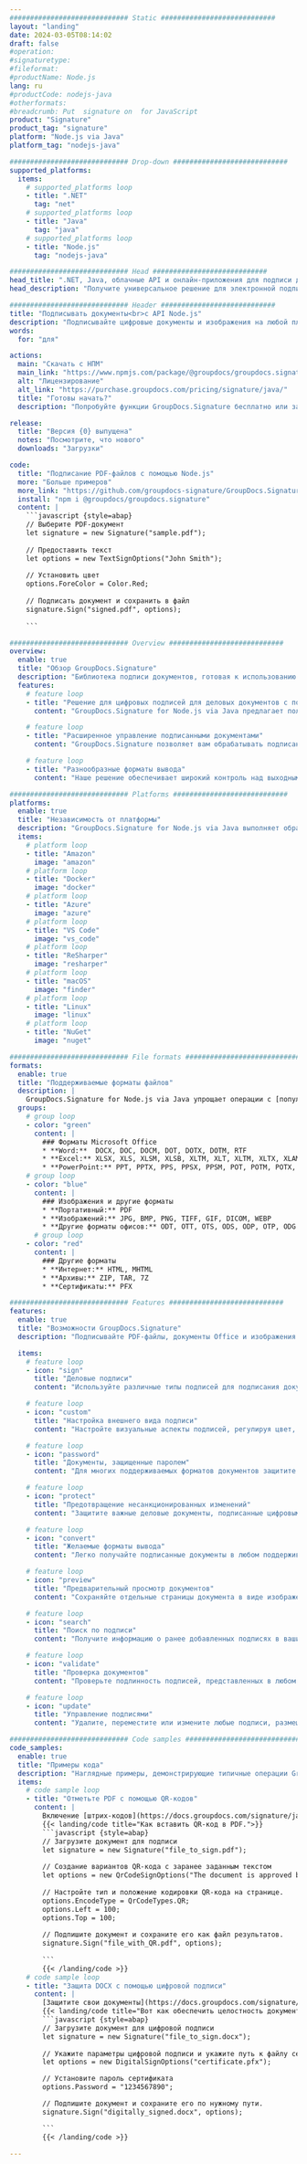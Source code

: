 ```yaml
---
############################# Static ############################
layout: "landing"
date: 2024-03-05T08:14:02
draft: false
#operation: 
#signaturetype: 
#fileformat: 
#productName: Node.js
lang: ru
#productCode: nodejs-java
#otherformats: 
#breadcrumb: Put  signature on  for JavaScript
product: "Signature"
product_tag: "signature"
platform: "Node.js via Java"
platform_tag: "nodejs-java"

############################# Drop-down ############################
supported_platforms:
  items:
    # supported_platforms loop
    - title: ".NET"
      tag: "net"
    # supported_platforms loop
    - title: "Java"
      tag: "java"
    # supported_platforms loop
    - title: "Node.js"
      tag: "nodejs-java"

############################# Head ############################
head_title: ".NET, Java, облачные API и онлайн-приложения для подписи документов"
head_description: "Получите универсальное решение для электронной подписи документов для .NET, Java и облачных приложений. Подписывайте распространенные форматы документов онлайн с помощью простой функции перетаскивания"

############################# Header ############################
title: "Подписывать документы<br>с API Node.js"
description: "Подписывайте цифровые документы и изображения на любой платформе, используя наши гибкие API и решения на базе приложений для программистов и конечных пользователей."
words:
  for: "для"

actions:
  main: "Скачать с НПМ"
  main_link: "https://www.npmjs.com/package/@groupdocs/groupdocs.signature/"
  alt: "Лицензирование"
  alt_link: "https://purchase.groupdocs.com/pricing/signature/java/"
  title: "Готовы начать?"
  description: "Попробуйте функции GroupDocs.Signature бесплатно или запросите лицензию."

release:
  title: "Версия {0} выпущена"
  notes: "Посмотрите, что нового"
  downloads: "Загрузки"

code:
  title: "Подписание PDF-файлов с помощью Node.js"
  more: "Больше примеров"
  more_link: "https://github.com/groupdocs-signature/GroupDocs.Signature-for-Node.js-via-Java/"
  install: "npm i @groupdocs/groupdocs.signature"
  content: |
    ```javascript {style=abap}   
    // Выберите PDF-документ
    let signature = new Signature("sample.pdf");
    
    // Предоставить текст
    let options = new TextSignOptions("John Smith");
    
    // Установить цвет
    options.ForeColor = Color.Red;
    
    // Подписать документ и сохранить в файл
    signature.Sign("signed.pdf", options);
    
    ```

############################# Overview ############################
overview:
  enable: true
  title: "Обзор GroupDocs.Signature"
  description: "Библиотека подписи документов, готовая к использованию в приложениях Node.js."
  features:
    # feature loop
    - title: "Решение для цифровых подписей для деловых документов с помощью Node.js"
      content: "GroupDocs.Signature for Node.js via Java предлагает полный набор вариантов цифровой подписи для документов PDF, Office и изображений. Доступны текст, штрих-коды, изображения, цифровые сертификаты и метаданные. Оптимизированная обработка документов обеспечивает эффективность."

    # feature loop
    - title: "Расширенное управление подписанными документами"
      content: "GroupDocs.Signature позволяет вам обрабатывать подписанные документы. Поиск и проверка подписей по различным критериям. Кроме того, извлекайте подробную информацию о документе или создавайте изображения предварительного просмотра страниц."

    # feature loop
    - title: "Разнообразные форматы вывода"
      content: "Наше решение обеспечивает широкий контроль над выходным форматом подписанных документов. Точно размещайте подписи на любой странице и настраивайте их внешний вид. Сохраняйте подписанные документы в различных поддерживаемых форматах и ​​при необходимости защищайте их паролями."

############################# Platforms ############################
platforms:
  enable: true
  title: "Независимость от платформы"
  description: "GroupDocs.Signature for Node.js via Java выполняет обработку документов в различных операционных системах."
  items:
    # platform loop
    - title: "Amazon"
      image: "amazon"
    # platform loop
    - title: "Docker"
      image: "docker"
    # platform loop
    - title: "Azure"
      image: "azure"
    # platform loop
    - title: "VS Code"
      image: "vs_code"
    # platform loop
    - title: "ReSharper"
      image: "resharper"
    # platform loop
    - title: "macOS"
      image: "finder"
    # platform loop
    - title: "Linux"
      image: "linux"
    # platform loop
    - title: "NuGet"
      image: "nuget"

############################# File formats ############################
formats:
  enable: true
  title: "Поддерживаемые форматы файлов"
  description: |
    GroupDocs.Signature for Node.js via Java упрощает операции с [популярными форматами файлов](https://docs.groupdocs.com/signature/java/supported-document-formats/).
  groups:
    # group loop
    - color: "green"
      content: |
        ### Форматы Microsoft Office
        * **Word:**  DOCX, DOC, DOCM, DOT, DOTX, DOTM, RTF
        * **Excel:** XLSX, XLS, XLSM, XLSB, XLTM, XLT, XLTM, XLTX, XLAM, SXC, SpreadsheetML
        * **PowerPoint:** PPT, PPTX, PPS, PPSX, PPSM, POT, POTM, POTX, PPTM
    # group loop
    - color: "blue"
      content: |
        ### Изображения и другие форматы
        * **Портативный:** PDF
        * **Изображений:** JPG, BMP, PNG, TIFF, GIF, DICOM, WEBP
        * **Другие форматы офисов:** ODT, OTT, OTS, ODS, ODP, OTP, ODG
      # group loop
    - color: "red"
      content: |
        ### Другие форматы
        * **Интернет:** HTML, MHTML
        * **Архивы:** ZIP, TAR, 7Z
        * **Сертификаты:** PFX

############################# Features ############################
features:
  enable: true
  title: "Возможности GroupDocs.Signature"
  description: "Подписывайте PDF-файлы, документы Office и изображения цифровыми подписями."

  items:
    # feature loop
    - icon: "sign"
      title: "Деловые подписи"
      content: "Используйте различные типы подписей для подписания документов. Размещайте цифровые подписи точно в любом месте страницы."

    # feature loop
    - icon: "custom"
      title: "Настройка внешнего вида подписи"
      content: "Настройте визуальные аспекты подписей, регулируя цвет, шрифт, границы, поворот и многое другое для достижения желаемого результата."

    # feature loop
    - icon: "password"
      title: "Документы, защищенные паролем"
      content: "Для многих поддерживаемых форматов документов защитите подписанные документы паролем для дополнительной безопасности."

    # feature loop
    - icon: "protect"
      title: "Предотвращение несанкционированных изменений"
      content: "Защитите важные деловые документы, подписанные цифровыми сертификатами, от несанкционированных изменений."

    # feature loop
    - icon: "convert"
      title: "Желаемые форматы вывода"
      content: "Легко получайте подписанные документы в любом поддерживаемом формате. С легкостью конвертируйте документы MS Word в формат PDF."

    # feature loop
    - icon: "preview"
      title: "Предварительный просмотр документов"
      content: "Сохраняйте отдельные страницы документа в виде изображений для будущих нужд."

    # feature loop
    - icon: "search"
      title: "Поиск по подписи"
      content: "Получите информацию о ранее добавленных подписях в ваших документах."

    # feature loop
    - icon: "validate"
      title: "Проверка документов"
      content: "Проверьте подлинность подписей, представленных в любом документе."

    # feature loop
    - icon: "update"
      title: "Управление подписями"
      content: "Удалите, переместите или измените любые подписи, размещенные на любой странице документа."

############################# Code samples ############################
code_samples:
  enable: true
  title: "Примеры кода"
  description: "Наглядные примеры, демонстрирующие типичные операции GroupDocs.Signature for Node.js via Java."
  items:
    # code sample loop
    - title: "Отметьте PDF с помощью QR-кодов"
      content: |
        Включение [штрих-кодов](https://docs.groupdocs.com/signature/java/esign-document-with-qr-code-signature/) в определенные страницы PDF-документа может упростить бизнес-процессы. В этом разделе приведен пример добавления QR-кода с помощью GroupDocs.Signature for Node.js via Java.
        {{< landing/code title="Как вставить QR-код в PDF.">}}
        ```javascript {style=abap}
        // Загрузите документ для подписи
        let signature = new Signature("file_to_sign.pdf");
        
        // Создание вариантов QR-кода с заранее заданным текстом
        let options = new QrCodeSignOptions("The document is approved by John Smith");
        
        // Настройте тип и положение кодировки QR-кода на странице.
        options.EncodeType = QrCodeTypes.QR;
        options.Left = 100;
        options.Top = 100;
            
        // Подпишите документ и сохраните его как файл результатов.
        signature.Sign("file_with_QR.pdf", options);
        
        ```
        {{< /landing/code >}}
    # code sample loop
    - title: "Защита DOCX с помощью цифровой подписи"
      content: |
        [Защитите свои документы](https://docs.groupdocs.com/signature/java/esign-document-with-digital-signature/) с помощью подписей на основе цифровых сертификатов. Цифровая подпись защитит ваши деловые документы от изменения содержания.
        {{< landing/code title="Вот как обеспечить целостность документа.">}}
        ```javascript {style=abap}   
        // Загрузите документ для цифровой подписи
        let signature = new Signature("file_to_sign.docx");
        
        // Укажите параметры цифровой подписи и укажите путь к файлу сертификата.
        let options = new DigitalSignOptions("certificate.pfx");

        // Установите пароль сертификата
        options.Password = "1234567890";

        // Подпишите документ и сохраните его по нужному пути.
        signature.Sign("digitally_signed.docx", options);

        ```
        {{< /landing/code >}}

---
```

